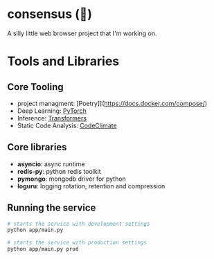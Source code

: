 # consensus (🫧)

A silly little web browser project that I'm working on.

# Tools and Libraries

## Core Tooling

- project managment: [Poetry]](https://docs.docker.com/compose/)
- Deep Learning: [PyTorch](https://docs.docker.com/manuals/)
- Inference: [Transformers](https://huggingface.co/docs/hub/transformers)
- Static Code Analysis: [CodeClimate](https://codeclimate.com/quality)

## Core libraries

- **asyncio**: async runtime
- **redis-py**: python redis toolkit
- **pymongo**: mongodb driver for python
- **loguru**: logging rotation, retention and compression

## Running the service

```bash
# starts the service with development settings
python app/main.py
```

```bash
# starts the service with production settings
python app/main.py prod
```
